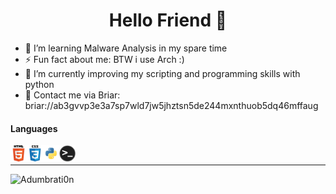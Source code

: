 <h1 align="center">Hello Friend 👋</h1>

- 🌱 I’m learning Malware Analysis in my spare time
- ⚡ Fun fact about me: BTW i use Arch :)
- 🔭 I’m currently improving my scripting and programming skills with python
- 💬 Contact me via Briar: briar://ab3gvvp3e3a7sp7wld7jw5jhztsn5de244mxnthuob5dq46mffaug

#### Languages
<img align="left" alt="HTML5" width="26px" src="https://raw.githubusercontent.com/github/explore/80688e429a7d4ef2fca1e82350fe8e3517d3494d/topics/html/html.png" />
<img align="left" alt="CSS3" width="26px" src="https://raw.githubusercontent.com/github/explore/80688e429a7d4ef2fca1e82350fe8e3517d3494d/topics/css/css.png" />
<img align="left" alt="Python" Width="26px" src="https://raw.githubusercontent.com/github/explore/80688e429a7d4ef2fca1e82350fe8e3517d3494d/topics/python/python.png" />
<img align="left" alt="Bash" width="26px" src="https://raw.githubusercontent.com/github/explore/80688e429a7d4ef2fca1e82350fe8e3517d3494d/topics/terminal/terminal.png" />
<br />

--- 

<p>
  <img align="Left" src="https://github-readme-stats.vercel.app/api?username=Adumbrati0n&show_icons=true&hide_border=true&title_color=fff&bg_color=161b22&text_color=c9d1d9&icon_color=58a6ff" alt="Adumbrati0n" />
</p>
 

